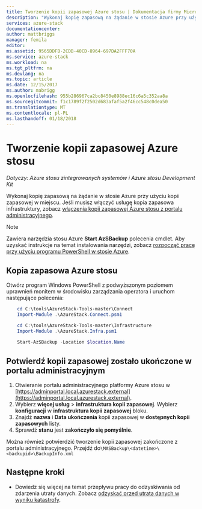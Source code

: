 ```yaml
---
title: Tworzenie kopii zapasowej Azure stosu | Dokumentacja firmy Microsoft
description: "Wykonaj kopię zapasową na żądanie w stosie Azure przy użyciu kopii zapasowej w miejscu."
services: azure-stack
documentationcenter: 
author: mattbriggs
manager: femila
editor: 
ms.assetid: 9565DDFB-2CDB-40CD-8964-697DA2FFF70A
ms.service: azure-stack
ms.workload: na
ms.tgt_pltfrm: na
ms.devlang: na
ms.topic: article
ms.date: 12/15/2017
ms.author: mabrigg
ms.openlocfilehash: 955b286967ca2bc8450e8988ec16c6a5c352aa8a
ms.sourcegitcommit: f1c1789f2f2502d683afaf5a2f46cc548c0dea50
ms.translationtype: MT
ms.contentlocale: pl-PL
ms.lasthandoff: 01/18/2018
---
```

# <a name="back-up-azure-stack"></a>Tworzenie kopii zapasowej Azure stosu

*Dotyczy: Azure stosu zintegrowanych systemów i Azure stosu Development Kit*

Wykonaj kopię zapasową na żądanie w stosie Azure przy użyciu kopii zapasowej w miejscu. Jeśli musisz włączyć usługę kopia zapasowa infrastruktury, zobacz [włączenia kopii zapasowej Azure stosu z portalu administracyjnego](azure-stack-backup-enable-backup-console.md).

> [!Note]  
>  Zawiera narzędzia stosu Azure **Start AzSBackup** polecenia cmdlet. Aby uzyskać instrukcje na temat instalowania narzędzi, zobacz [rozpocząć pracę przy użyciu programu PowerShell w stosie Azure](https://docs.microsoft.com/azure/azure-stack/azure-stack-powershell-configure-quickstart).

## <a name="start-azure-stack-backup"></a>Kopia zapasowa Azure stosu

Otwórz program Windows PowerShell z podwyższonym poziomem uprawnień monitem w środowisku zarządzania operatora i uruchom następujące polecenia:

```powershell
    cd C:\tools\AzureStack-Tools-master\Connect
    Import-Module .\AzureStack.Connect.psm1

    cd C:\tools\AzureStack-Tools-master\Infrastructure
    Import-Module .\AzureStack.Infra.psm1 
    
    Start-AzSBackup -Location $location.Name
```

## <a name="confirm-backup-completed-in-the-administration-portal"></a>Potwierdź kopii zapasowej zostało ukończone w portalu administracyjnym

1. Otwieranie portalu administracyjnego platformy Azure stosu w [https://adminportal.local.azurestack.external](https://adminportal.local.azurestack.external).
2. Wybierz **więcej usług** > **infrastruktura kopii zapasowej**. Wybierz **konfiguracji** w **infrastruktura kopii zapasowej** bloku.
3. Znajdź **nazwa** i **Data ukończenia** kopii zapasowej w **dostępnych kopii zapasowych** listy.
4. Sprawdź **stanu** jest **zakończyło się pomyślnie**.

Można również potwierdzić tworzenie kopii zapasowej zakończone z portalu administracyjnego. Przejdź do`\MASBackup\<datetime>\<backupid>\BackupInfo.xml`

## <a name="next-steps"></a>Następne kroki

- Dowiedz się więcej na temat przepływu pracy do odzyskiwania od zdarzenia utraty danych. Zobacz [odzyskać przed utratą danych w wyniku katastrofy](azure-stack-backup-recover-data.md).
